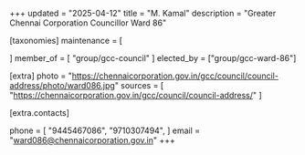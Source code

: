 +++
updated = "2025-04-12"
title = "M. Kamal"
description = "Greater Chennai Corporation Councillor Ward 86"

[taxonomies]
maintenance = [

]
member_of = [
    "group/gcc-council"
]
elected_by = ["group/gcc-ward-86"]

[extra]
photo = "https://chennaicorporation.gov.in/gcc/council/council-address/photo/ward086.jpg"
sources = [
    "https://chennaicorporation.gov.in/gcc/council/council-address/"
]

[extra.contacts]

phone = [
    "9445467086",
    "9710307494",
    ]
email = "ward086@chennaicorporation.gov.in"
+++
